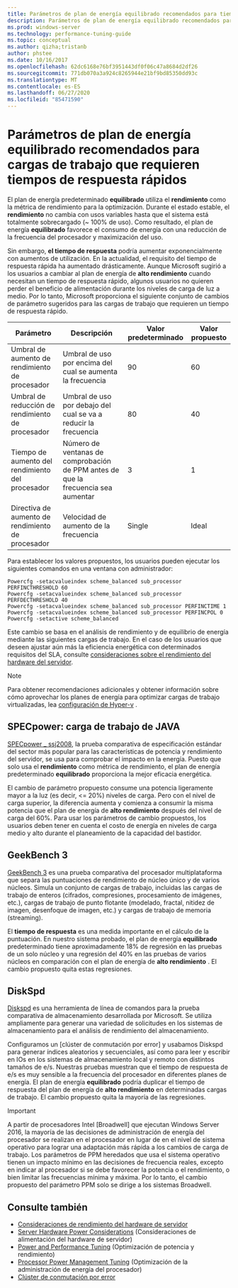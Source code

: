 ```yaml
---
title: Parámetros de plan de energía equilibrado recomendados para tiempos de respuesta rápidos
description: Parámetros de plan de energía equilibrado recomendados para tiempos de respuesta rápidos
ms.prod: windows-server
ms.technology: performance-tuning-guide
ms.topic: conceptual
ms.author: qizha;tristanb
author: phstee
ms.date: 10/16/2017
ms.openlocfilehash: 62dc6168e76bf3951443df0f06c47a8684d2df26
ms.sourcegitcommit: 771db070a3a924c8265944e21bf9bd85350dd93c
ms.translationtype: MT
ms.contentlocale: es-ES
ms.lasthandoff: 06/27/2020
ms.locfileid: "85471590"
---
```

# <a name="recommended-balanced-power-plan-parameters-for-workloads-requiring-quick-response-times"></a>Parámetros de plan de energía equilibrado recomendados para cargas de trabajo que requieren tiempos de respuesta rápidos

El plan de energía predeterminado **equilibrado** utiliza el **rendimiento** como la métrica de rendimiento para la optimización. Durante el estado estable, el **rendimiento** no cambia con usos variables hasta que el sistema está totalmente sobrecargado (~ 100% de uso).  Como resultado, el plan de energía **equilibrado** favorece el consumo de energía con una reducción de la frecuencia del procesador y maximización del uso.

Sin embargo, **el tiempo de respuesta** podría aumentar exponencialmente con aumentos de utilización. En la actualidad, el requisito del tiempo de respuesta rápida ha aumentado drásticamente. Aunque Microsoft sugirió a los usuarios a cambiar al plan de energía de **alto rendimiento** cuando necesitan un tiempo de respuesta rápido, algunos usuarios no quieren perder el beneficio de alimentación durante los niveles de carga de luz a medio. Por lo tanto, Microsoft proporciona el siguiente conjunto de cambios de parámetro sugeridos para las cargas de trabajo que requieren un tiempo de respuesta rápido.


| Parámetro | Descripción | Valor predeterminado | Valor propuesto |
|------------------------|--------------------------------------------------------------------------------------------------------------------------------------------------------|----------------------------------------------------------------------------------|-----------------------------------------------------------------------------------------------------------------------------------------------------------|
| Umbral de aumento de rendimiento de procesador | Umbral de uso por encima del cual se aumenta la frecuencia | 90 | 60 |
| Umbral de reducción de rendimiento de procesador | Umbral de uso por debajo del cual se va a reducir la frecuencia | 80 | 40 |
| Tiempo de aumento del rendimiento del procesador | Número de ventanas de comprobación de PPM antes de que la frecuencia sea aumentar | 3 | 1 |
| Directiva de aumento de rendimiento de procesador | Velocidad de aumento de la frecuencia | Single | Ideal |

Para establecer los valores propuestos, los usuarios pueden ejecutar los siguientes comandos en una ventana con administrador:

``` syntax
Powercfg -setacvalueindex scheme_balanced sub_processor PERFINCTHRESHOLD 60
Powercfg -setacvalueindex scheme_balanced sub_processor PERFDECTHRESHOLD 40
Powercfg -setacvalueindex scheme_balanced sub_processor PERFINCTIME 1
Powercfg -setacvalueindex scheme_balanced sub_processor PERFINCPOL 0
Powercfg -setactive scheme_balanced
```

Este cambio se basa en el análisis de rendimiento y de equilibrio de energía mediante las siguientes cargas de trabajo. En el caso de los usuarios que deseen ajustar aún más la eficiencia energética con determinados requisitos del SLA, consulte [consideraciones sobre el rendimiento del hardware del servidor](../power.md).

>[!Note]
> Para obtener recomendaciones adicionales y obtener información sobre cómo aprovechar los planes de energía para optimizar cargas de trabajo virtualizadas, lea [configuración de Hyper-v](../../role/hyper-v-server/configuration.md) .

## <a name="specpower--java-workload"></a>SPECpower: carga de trabajo de JAVA

[SPECpower \_ ssj2008](http://spec.org/power_ssj2008/), la prueba comparativa de especificación estándar del sector más popular para las características de potencia y rendimiento del servidor, se usa para comprobar el impacto en la energía. Puesto que solo usa el **rendimiento** como métrica de rendimiento, el plan de energía predeterminado **equilibrado** proporciona la mejor eficacia energética.

El cambio de parámetro propuesto consume una potencia ligeramente mayor a la luz (es decir, <= 20%) niveles de carga. Pero con el nivel de carga superior, la diferencia aumenta y comienza a consumir la misma potencia que el plan de energía de **alto rendimiento** después del nivel de carga del 60%. Para usar los parámetros de cambio propuestos, los usuarios deben tener en cuenta el costo de energía en niveles de carga medio y alto durante el planeamiento de la capacidad del bastidor.

## <a name="geekbench-3"></a>GeekBench 3

[GeekBench 3](http://www.geekbench.com/geekbench3/) es una prueba comparativa del procesador multiplataforma que separa las puntuaciones de rendimiento de núcleo único y de varios núcleos. Simula un conjunto de cargas de trabajo, incluidas las cargas de trabajo de enteros (cifrados, compresiones, procesamiento de imágenes, etc.), cargas de trabajo de punto flotante (modelado, fractal, nitidez de imagen, desenfoque de imagen, etc.) y cargas de trabajo de memoria (streaming).

El **tiempo de respuesta** es una medida importante en el cálculo de la puntuación. En nuestro sistema probado, el plan de energía **equilibrado** predeterminado tiene aproximadamente 18% de regresión en las pruebas de un solo núcleo y una regresión del 40% en las pruebas de varios núcleos en comparación con el plan de energía de **alto rendimiento** . El cambio propuesto quita estas regresiones.

## <a name="diskspd"></a>DiskSpd

[Diskspd](https://en.wikipedia.org/wiki/Diskspd) es una herramienta de línea de comandos para la prueba comparativa de almacenamiento desarrollada por Microsoft. Se utiliza ampliamente para generar una variedad de solicitudes en los sistemas de almacenamiento para el análisis de rendimiento del almacenamiento.

Configuramos un [clúster de conmutación por error] y usabamos Diskspd para generar índices aleatorios y secuenciales, así como para leer y escribir en IOs en los sistemas de almacenamiento local y remoto con distintos tamaños de e/s. Nuestras pruebas muestran que el tiempo de respuesta de e/s es muy sensible a la frecuencia del procesador en diferentes planes de energía. El plan de energía **equilibrado** podría duplicar el tiempo de respuesta del plan de energía de **alto rendimiento** en determinadas cargas de trabajo. El cambio propuesto quita la mayoría de las regresiones.

>[!Important]
>A partir de procesadores Intel [Broadwell] que ejecutan Windows Server 2016, la mayoría de las decisiones de administración de energía del procesador se realizan en el procesador en lugar de en el nivel de sistema operativo para lograr una adaptación más rápida a los cambios de carga de trabajo. Los parámetros de PPM heredados que usa el sistema operativo tienen un impacto mínimo en las decisiones de frecuencia reales, excepto en indicar al procesador si se debe favorecer la potencia o el rendimiento, o bien limitar las frecuencias mínima y máxima. Por lo tanto, el cambio propuesto del parámetro PPM solo se dirige a los sistemas Broadwell.

## <a name="see-also"></a>Consulte también
- [Consideraciones de rendimiento del hardware de servidor](../index.md)
- [Server Hardware Power Considerations](../power.md) (Consideraciones de alimentación del hardware de servidor)
- [Power and Performance Tuning](power-performance-tuning.md) (Optimización de potencia y rendimiento)
- [Processor Power Management Tuning](processor-power-management-tuning.md) (Optimización de la administración de energía del procesador)
- [Clúster de conmutación por error](https://technet.microsoft.com/library/cc725923.aspx)

